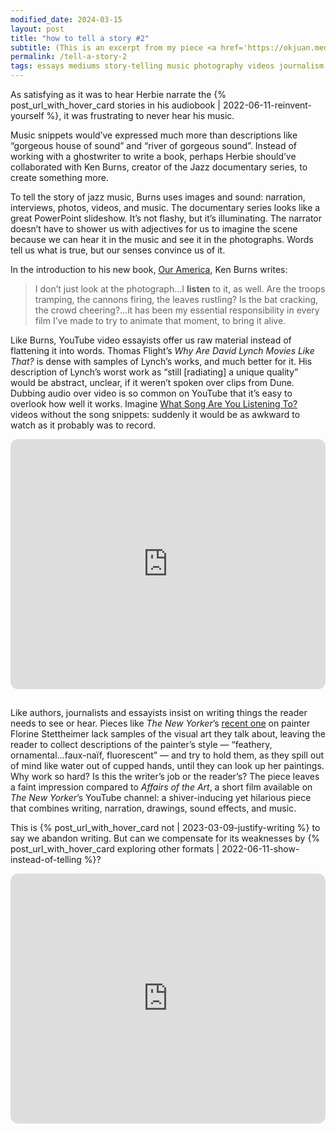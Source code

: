 ```yaml
---
modified_date: 2024-03-15
layout: post
title: "how to tell a story #2"
subtitle: (This is an excerpt from my piece <a href='https://okjuan.medium.com/the-virtual-book-part-1-782ccd4cc360'>The Virtual Book</a>.)
permalink: /tell-a-story-2
tags: essays mediums story-telling music photography videos journalism
---
```


As satisfying as it was to hear Herbie narrate the {% post_url_with_hover_card stories in his audiobook | 2022-06-11-reinvent-yourself %}, it was frustrating to never hear his music.
<!--more-->
Music snippets would’ve expressed much more than descriptions like “gorgeous house of sound” and “river of gorgeous sound”.
Instead of working with a ghostwriter to write a book, perhaps Herbie should’ve collaborated with Ken Burns, creator of the Jazz documentary series, to create something more.

To tell the story of jazz music, Burns uses images and sound: narration, interviews, photos, videos, and music.
The documentary series looks like a great PowerPoint slideshow.
It’s not flashy, but it’s illuminating.
The narrator doesn’t have to shower us with adjectives for us to imagine the scene because we can hear it in the music and see it in the photographs.
Words tell us what is true, but our senses convince us of it.

In the introduction to his new book, [Our America](https://www.penguinrandomhouse.com/books/237957/our-america-by-ken-burns/), Ken Burns writes:

> I don’t just look at the photograph…I __listen__ to it, as well.
> Are the troops tramping, the cannons firing, the leaves rustling? Is the bat cracking, the crowd cheering?…it has been my essential responsibility in every film I’ve made to try to animate that moment, to bring it alive.

Like Burns, YouTube video essayists offer us raw material instead of flattening it into words.
Thomas Flight’s _Why Are David Lynch Movies Like That?_ is dense with samples of Lynch’s works, and much better for it.
His description of Lynch’s worst work as “still [radiating] a unique quality” would be abstract, unclear, if it weren’t spoken over clips from Dune.
Dubbing audio over video is so common on YouTube that it’s easy to overlook how well it works.
Imagine [What Song Are You Listening To?](https://youtu.be/tvHRUY0tBcs) videos without the song snippets: suddenly it would be as awkward to watch as it probably was to record.

<iframe style="border-radius:12px; margin-bottom: 15px;" width="100%" height="400" src="https://www.youtube.com/embed/v0T2aE7QQSs?si=WIz2ov9r8JU1EVAZ" title="YouTube video player" frameborder="0" allow="accelerometer; autoplay; clipboard-write; encrypted-media; gyroscope; picture-in-picture; web-share" allowfullscreen></iframe>

Like authors, journalists and essayists insist on writing things the reader needs to see or hear.
Pieces like _The New Yorker_’s [recent one](https://www.newyorker.com/magazine/2022/02/28/florine-stettheimer-artist-book-review-barbara-bloemink) on painter Florine Stettheimer lack samples of the visual art they talk about, leaving the reader to collect descriptions of the painter’s style — “feathery, ornamental…faux-naïf, fluorescent” — and try to hold them, as they spill out of mind like water out of cupped hands, until they can look up her paintings.
Why work so hard? Is this the writer’s job or the reader’s? The piece leaves a faint impression compared to _Affairs of the Art_, a short film available on _The New Yorker_’s YouTube channel: a shiver-inducing yet hilarious piece that combines writing, narration, drawings, sound effects, and music.

This is {% post_url_with_hover_card not | 2023-03-09-justify-writing %} to say we abandon writing.
But can we compensate for its weaknesses by {% post_url_with_hover_card exploring other formats | 2022-06-11-show-instead-of-telling %}?

<iframe style="border-radius:12px; margin-bottom: 15px;" width="100%" height="400" src="https://www.youtube.com/embed/bAX9_rDvO_c?si=-KdSp76aXrly-Kc-" title="YouTube video player" frameborder="0" allow="accelerometer; autoplay; clipboard-write; encrypted-media; gyroscope; picture-in-picture; web-share" allowfullscreen></iframe>